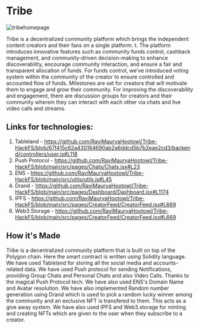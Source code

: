 # Tribe
![tribehomepage](https://github.com/RaviMauryaHootowl/Tribe-HackFS/assets/59064326/8815d58f-d547-4d5f-aa70-be39d473d5b8)

Tribe is a decentralized community platform which brings the independent content creators and their fans on a single platform. t. The platform introduces innovative features such as community funds control, cashback management, and community-driven decision-making to enhance discoverability, encourage community interaction, and ensure a fair and transparent allocation of funds. For funds control, we've introduced voting system within the community of the creator to ensure controlled and accounted flow of funds. Milestones are set for creators that will motivate them to engage and grow their community. For improving the discoverability and engagement, there are discussion groups for creators and their community wherein they can interact with each other via chats and live video calls and streams.

## Links for technologies:
1. Tableland - https://github.com/RaviMauryaHootowl/Tribe-HackFS/blob/67f415c62a430164690ab2a6ddcd5b7b2eae2cd3/backend/controllers/user.js#L118
2. Push Protocol - https://github.com/RaviMauryaHootowl/Tribe-HackFS/blob/main/src/pages/Chats/Chats.jsx#L23
3. ENS - https://github.com/RaviMauryaHootowl/Tribe-HackFS/blob/main/src/utils/utils.js#L45
4. Drand - https://github.com/RaviMauryaHootowl/Tribe-HackFS/blob/main/src/pages/Dashboard/Dashboard.jsx#L1174
5. IPFS - https://github.com/RaviMauryaHootowl/Tribe-HackFS/blob/main/src/pages/CreatorFeed/CreatorFeed.jsx#L669
6. Web3.Storage - https://github.com/RaviMauryaHootowl/Tribe-HackFS/blob/main/src/pages/CreatorFeed/CreatorFeed.jsx#L669

## How it's Made
Tribe is a decentralized community platform that is built on top of the Polygon chain. Here the smart contract is written using Solidity language. We have used Tableland for storing all the social media and accounts-related data. We have used Push protocol for sending Notifications, providing Group Chats and Personal Chats and also Video Calls. Thanks to the magical Push Protocol tech. We have also used ENS's Domain Name and Avatar resolution. We have also implemented Random number generation using Drand which is used to pick a random lucky winner among the community and an exclusive NFT is transfered to them. This acts as a give away system. We have also used IPFS and Web3.storage for minting and creating NFTs which are given to the user when they subscribe to a creator.
